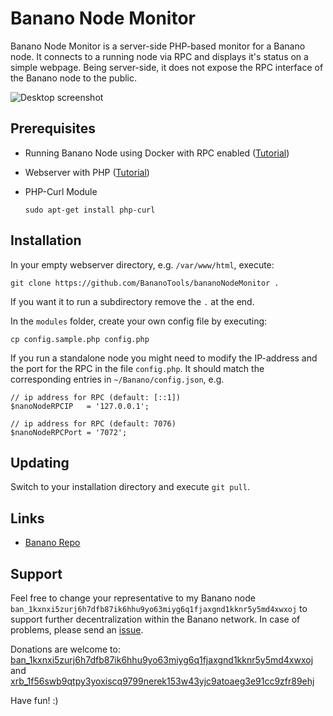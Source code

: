 # Banano Node Monitor

Banano Node Monitor is a server-side PHP-based monitor for a Banano node. It connects to a running node via RPC and displays it's status on a simple webpage. Being server-side, it does not expose the RPC interface of the Banano node to the public. 

![Desktop screenshot](https://i.imgur.com/fFSLoG6.png)


## Prerequisites

- Running Banano Node using Docker with RPC enabled ([Tutorial](https://github.com/BananoCoin/banano/wiki/Building-the-Bananode-Docker-image))
- Webserver with PHP ([Tutorial](https://www.digitalocean.com/community/tutorials/how-to-install-linux-nginx-mysql-php-lemp-stack-in-ubuntu-16-04))
- PHP-Curl Module

    `sudo apt-get install php-curl`

## Installation

In your empty webserver directory, e.g. `/var/www/html`, execute:

    git clone https://github.com/BananoTools/bananoNodeMonitor .

 
If you want it to run a subdirectory remove the `.` at the end.

In the `modules` folder, create your own config file by executing:


    cp config.sample.php config.php


If you run a standalone node you might need to modify the IP-address and the port for the RPC in the file `config.php`. It should match the corresponding entries in `~/Banano/config.json`, e.g.

```
// ip address for RPC (default: [::1])
$nanoNodeRPCIP   = '127.0.0.1';

// ip address for RPC (default: 7076)
$nanoNodeRPCPort = '7072';
```

## Updating
Switch to your installation directory and execute `git pull`.

## Links

* [Banano Repo](https://github.com/BananoCoin/banano)


## Support

Feel free to change your representative to my Banano node `ban_1kxnxi5zurj6h7dfb87ik6hhu9yo63miyg6q1fjaxgnd1kknr5y5md4xwxoj` to support further decentralization within the Banano network. In case of problems, please send an [issue](https://github.com/dbachm123/bananoNodeMonitor/issues). 

Donations are welcome to: [ban_1kxnxi5zurj6h7dfb87ik6hhu9yo63miyg6q1fjaxgnd1kknr5y5md4xwxoj](https://banano.meltingice.net/explorer/account/ban_1kxnxi5zurj6h7dfb87ik6hhu9yo63miyg6q1fjaxgnd1kknr5y5md4xwxoj) and [xrb_1f56swb9qtpy3yoxiscq9799nerek153w43yjc9atoaeg3e91cc9zfr89ehj](https://nano.meltingice.net/explorer/account/xrb_1f56swb9qtpy3yoxiscq9799nerek153w43yjc9atoaeg3e91cc9zfr89ehj)

Have fun! :)





